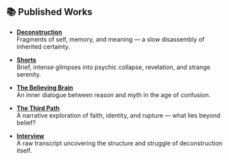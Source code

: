 ## 📚 Published Works

- [**Deconstruction**](https://alanschafer.github.io/Deconstruction/)  
  Fragments of self, memory, and meaning — a slow disassembly of inherited certainty.

- [**Shorts**](https://alanschafer.github.io/Shorts/)  
  Brief, intense glimpses into psychic collapse, revelation, and strange serenity.

- [**The Believing Brain**](https://alanschafer.github.io/TheBelievingBrain-/)  
  An inner dialogue between reason and myth in the age of confusion.

- [**The Third Path**](https://alanschafer.github.io/thirdpath/)  
  A narrative exploration of faith, identity, and rupture — what lies beyond belief?

- [**Interview**](https://alanschafer.github.io/Interview/)  
  A raw transcript uncovering the structure and struggle of deconstruction itself.
